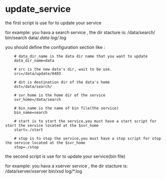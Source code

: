 update_service
==============

the first script is use for to update your service


for example:
  you hava a search service , the dir stacture is:
    /data/search/
            bin/search
            data/*.data
            log/*.log
  
  you should define the configuration section like :
  
        # data_dir_name is the data dir name that you want to update
        data_dir_name=data
      
        # src is the new data's dir, wait to be use.
        src=/data/update/0403
        
        # dst is destination dir of the data's home
        dst=/data/search/
        
        # svr_home is the home dir of the service
        svr_home=/data/search
        
        # bin_name is the name of bin file(the service)
        bin_name=search
        
        # start is to start the service,you must have a start script for start the service located at the $svr_home
        start=./start
        
        # stop is to stop the service,you must have a stop script for stop the service located at the $svr_home
        stop=./stop
                
  



the second script is use for to update your service(bin file)

for example:
  you hava a xserver service , the dir stacture is:
    /data/server/xserver
            bin/xsd
            log/*.log






              

